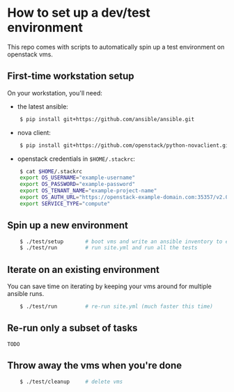 # How to set up a dev/test environment

This repo comes with scripts to automatically spin up a test environment on openstack vms.

## First-time workstation setup

On your workstation, you'll need:

  - the latest ansible:

```bash
    $ pip install git+https://github.com/ansible/ansible.git
```

  - nova client:

```bash
    $ pip install git+https://github.com/openstack/python-novaclient.git
```

  - openstack credentials in `$HOME/.stackrc`:

```bash
    $ cat $HOME/.stackrc
    export OS_USERNAME="example-username"
    export OS_PASSWORD="example-password"
    export OS_TENANT_NAME="example-project-name"
    export OS_AUTH_URL="https://openstack-example-domain.com:35357/v2.0/"
    export SERVICE_TYPE="compute"
```

## Spin up a new environment

```bash
    $ ./test/setup       # boot vms and write an ansible inventory to envs/example/hosts
    $ ./test/run         # run site.yml and run all the tests
```

## Iterate on an existing environment

You can save time on iterating by keeping your vms around for multiple ansible runs.

```bash
    $ ./test/run         # re-run site.yml (much faster this time)
```

## Re-run only a subset of tasks

    TODO

## Throw away the vms when you're done

```bash
    $ ./test/cleanup     # delete vms
```
